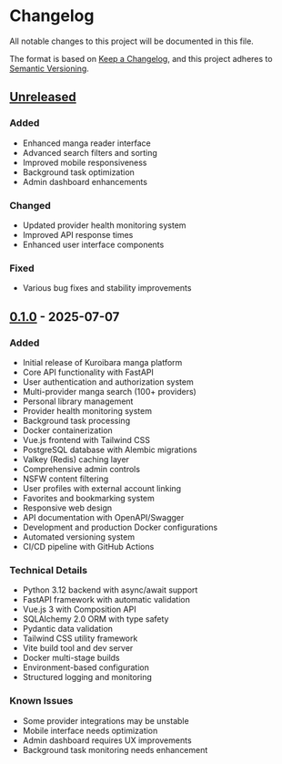 # Changelog

All notable changes to this project will be documented in this file.

The format is based on [Keep a Changelog](https://keepachangelog.com/en/1.0.0/),
and this project adheres to [Semantic Versioning](https://semver.org/spec/v2.0.0.html).

## [Unreleased]

### Added
- Enhanced manga reader interface
- Advanced search filters and sorting
- Improved mobile responsiveness
- Background task optimization
- Admin dashboard enhancements

### Changed
- Updated provider health monitoring system
- Improved API response times
- Enhanced user interface components

### Fixed
- Various bug fixes and stability improvements

## [0.1.0] - 2025-07-07

### Added
- Initial release of Kuroibara manga platform
- Core API functionality with FastAPI
- User authentication and authorization system
- Multi-provider manga search (100+ providers)
- Personal library management
- Provider health monitoring system
- Background task processing
- Docker containerization
- Vue.js frontend with Tailwind CSS
- PostgreSQL database with Alembic migrations
- Valkey (Redis) caching layer
- Comprehensive admin controls
- NSFW content filtering
- User profiles with external account linking
- Favorites and bookmarking system
- Responsive web design
- API documentation with OpenAPI/Swagger
- Development and production Docker configurations
- Automated versioning system
- CI/CD pipeline with GitHub Actions

### Technical Details
- Python 3.12 backend with async/await support
- FastAPI framework with automatic validation
- Vue.js 3 with Composition API
- SQLAlchemy 2.0 ORM with type safety
- Pydantic data validation
- Tailwind CSS utility framework
- Vite build tool and dev server
- Docker multi-stage builds
- Environment-based configuration
- Structured logging and monitoring

### Known Issues
- Some provider integrations may be unstable
- Mobile interface needs optimization
- Admin dashboard requires UX improvements
- Background task monitoring needs enhancement

[Unreleased]: https://github.com/Futs/kuroibara/compare/v0.1.0...HEAD
[0.1.0]: https://github.com/Futs/kuroibara/releases/tag/v0.1.0
